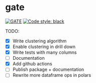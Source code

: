 # gate

[![GATE](https://github.com/dm4ml/gate/workflows/gate/badge.svg)](https://github.com/dm4ml/gate/actions?query=workflow:"gate")
[![Code style: black](https://img.shields.io/badge/code%20style-black-000000.svg)](https://github.com/psf/black)

TODO:

- [x] Write clustering algorithm
- [x] Enable clustering in drill down
- [x] Write tests with many columns
- [ ] Documentation
- [x] Add github actions
- [ ] Publish package + documentation
- [ ] Rewrite more dataframe ops in polars